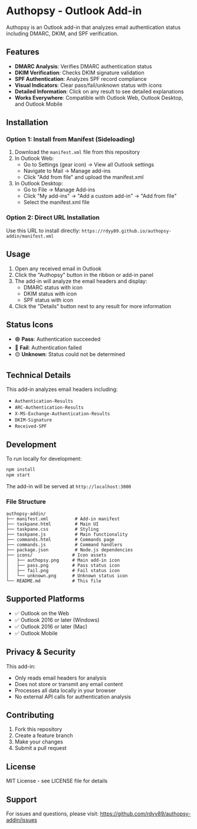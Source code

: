 # Authopsy - Outlook Add-in

Authopsy is an Outlook add-in that analyzes email authentication status including DMARC, DKIM, and SPF verification.

## Features

- **DMARC Analysis**: Verifies DMARC authentication status
- **DKIM Verification**: Checks DKIM signature validation
- **SPF Authentication**: Analyzes SPF record compliance
- **Visual Indicators**: Clear pass/fail/unknown status with icons
- **Detailed Information**: Click on any result to see detailed explanations
- **Works Everywhere**: Compatible with Outlook Web, Outlook Desktop, and Outlook Mobile

## Installation

### Option 1: Install from Manifest (Sideloading)

1. Download the `manifest.xml` file from this repository
2. In Outlook Web:
   - Go to Settings (gear icon) → View all Outlook settings
   - Navigate to Mail → Manage add-ins
   - Click "Add from file" and upload the manifest.xml
3. In Outlook Desktop:
   - Go to File → Manage Add-ins
   - Click "My add-ins" → "Add a custom add-in" → "Add from file"
   - Select the manifest.xml file

### Option 2: Direct URL Installation

Use this URL to install directly: `https://rdyy89.github.io/authopsy-addin/manifest.xml`

## Usage

1. Open any received email in Outlook
2. Click the "Authopsy" button in the ribbon or add-in panel
3. The add-in will analyze the email headers and display:
   - DMARC status with icon
   - DKIM status with icon  
   - SPF status with icon
4. Click the "Details" button next to any result for more information

## Status Icons

- 🟢 **Pass**: Authentication succeeded
- 🔴 **Fail**: Authentication failed
- 🟡 **Unknown**: Status could not be determined

## Technical Details

This add-in analyzes email headers including:
- `Authentication-Results`
- `ARC-Authentication-Results`
- `X-MS-Exchange-Authentication-Results`
- `DKIM-Signature`
- `Received-SPF`

## Development

To run locally for development:

```bash
npm install
npm start
```

The add-in will be served at `http://localhost:3000`

### File Structure

```
authopsy-addin/
├── manifest.xml          # Add-in manifest
├── taskpane.html         # Main UI
├── taskpane.css          # Styling
├── taskpane.js           # Main functionality
├── commands.html         # Commands page
├── commands.js           # Command handlers
├── package.json          # Node.js dependencies
├── icons/               # Icon assets
│   ├── authopsy.png     # Main add-in icon
│   ├── pass.png         # Pass status icon
│   ├── fail.png         # Fail status icon
│   └── unknown.png      # Unknown status icon
└── README.md            # This file
```

## Supported Platforms

- ✅ Outlook on the Web
- ✅ Outlook 2016 or later (Windows)
- ✅ Outlook 2016 or later (Mac)
- ✅ Outlook Mobile

## Privacy & Security

This add-in:
- Only reads email headers for analysis
- Does not store or transmit any email content
- Processes all data locally in your browser
- No external API calls for authentication analysis

## Contributing

1. Fork this repository
2. Create a feature branch
3. Make your changes
4. Submit a pull request

## License

MIT License - see LICENSE file for details

## Support

For issues and questions, please visit: https://github.com/rdyy89/authopsy-addin/issues
